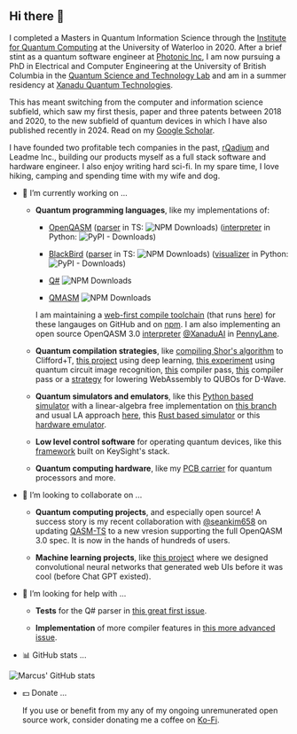 ## Hi there 👋

<!--
**comp-phys-marc/comp-phys-marc** is a ✨ _special_ ✨ repository because its `README.md` (this file) appears on your GitHub profile.

Here are some ideas to get you started:

- 🔭 I’m currently working on ...
- 🌱 I’m currently learning ...
- 👯 I’m looking to collaborate on ...
- 🤔 I’m looking for help with ...
- 💬 Ask me about ...
- 📫 How to reach me: ...
- 😄 Pronouns: ...
- ⚡ Fun fact: ...
-->

I completed a Masters in Quantum Information Science through the [Institute for Quantum Computing](https://uwaterloo.ca/institute-for-quantum-computing/) at the University of Waterloo in 2020. After a brief stint as a quantum software engineer at [Photonic Inc](https://photonic.com/), I am now pursuing a PhD in Electrical and Computer Engineering at the University of British Columbia in the [Quantum Science and Technology Lab](https://sites.google.com/view/ubcqtl/home) and am in a summer residency at [Xanadu Quantum Technologies](https://www.xanadu.ai/).

This has meant switching from the computer and information science subfield, which saw my first thesis, paper and three patents between 2018 and 2020, to the new subfield of quantum devices in which I have also published recently in 2024. Read on my [Google Scholar](https://scholar.google.ca/citations?user=XkHhU_0AAAAJ&hl=en).

I have founded two profitable tech companies in the past, [rQadium](https://marcusedwards.me/rqadium/) and Leadme Inc., building our products myself as a full stack software and hardware engineer.
I also enjoy writing hard sci-fi. In my spare time, I love hiking, camping and spending time with my wife and dog.

- 🔭 I’m currently working on ...

  - **Quantum programming languages**, like my implementations of:

    - [OpenQASM](https://github.com/comp-phys-marc/qasm-ts) ([parser](https://github.com/comp-phys-marc/qasm-ts) in TS: ![NPM Downloads](https://img.shields.io/npm/dy/qasm-ts)) ([interpreter](https://github.com/PennyLaneAI/pennylane/blob/master/pennylane/io/qasm_interpreter.py) in Python: ![PyPI - Downloads](https://img.shields.io/pypi/dw/pennylane))
   
    - [BlackBird](https://github.com/comp-phys-marc/blackbird-ts) ([parser](https://github.com/comp-phys-marc/blackbird-ts) in TS: ![NPM Downloads](https://img.shields.io/npm/dy/blackbird-ts)) ([visualizer](https://github.com/XanaduAI/strawberryfields/blob/master/strawberryfields/circuitdrawer.py) in Python: ![PyPI - Downloads](https://img.shields.io/pypi/dw/strawberryfields))

    - [Q#](https://github.com/comp-phys-marc/q-sharp-ts) ![NPM Downloads](https://img.shields.io/npm/dy/q-sharp-ts)
  
    - [QMASM](https://github.com/comp-phys-marc/qmasm-ts) ![NPM Downloads](https://img.shields.io/npm/dy/qmasm-ts)

    I am maintaining a [web-first compile toolchain](https://www.researchgate.net/publication/391803478_A_Web_Based_Compile_Toolchain_for_Quantum_Programming_Languages) (that runs [here](https://github.com/comp-phys-marc/distributed-emulator)) for these langauges on GitHub and on [npm](https://www.npmjs.com/~marcusedwards). I am also implementing an open source OpenQASM 3.0 [interpreter](https://github.com/PennyLaneAI/pennylane/blob/master/pennylane/io/qasm_interpreter.py) [@XanaduAI](https://github.com/XanaduAI) in [PennyLane](https://github.com/PennyLaneAI/pennylane). <!-- ![GitHub Downloads (all assets, all releases)](https://img.shields.io/github/downloads/PennyLaneAI/pennylane/total). -->

  - **Quantum compilation strategies**, like [compiling Shor's algorithm](https://github.com/comp-phys-marc/compiling-shor) to Clifford+T, [this project](https://github.com/comp-phys-marc/quantum_channel_characterization) using deep learning, [this experiment](https://github.com/comp-phys-marc/circuit-parsers) using quantum circuit image recognition, [this](https://github.com/PennyLaneAI/pennylane/pull/7748) compiler pass, [this](https://github.com/PennyLaneAI/pennylane/pull/7754) compiler pass or a [strategy](https://uwspace.uwaterloo.ca/items/217087f7-8443-4ebd-8299-bba947a552c0) for lowering WebAssembly to QUBOs for D-Wave.

  - **Quantum simulators and emulators**, like this [Python based simulator](https://github.com/comp-phys-marc/qeelib) with a linear-algebra free implementation on [this branch](https://github.com/comp-phys-marc/qeelib) and usual LA approach [here](https://github.com/comp-phys-marc/qeelib/tree/vectorize), this [Rust based simulator](https://github.com/comp-phys-marc/qeelibrs) or this [hardware emulator](https://arxiv.org/abs/2302.00821).

  - **Low level control software** for operating quantum devices, like this [framework](https://github.com/Quantum-Science-and-Technology-Lab/labber-wrapper) built on KeySight's stack.

  - **Quantum computing hardware**, like my [PCB carrier](https://github.com/comp-phys-marc/carrier_PCB) for quantum processors and more.

- 👯 I’m looking to collaborate on ...

  - **Quantum computing projects**, and especially open source! A success story is my recent collaboration with [@seankim658](https://github.com/seankim658) on updating [QASM-TS](https://github.com/comp-phys-marc/qasm-ts) to a new vresion supporting the full OpenQASM 3.0 spec. It is now in the hands of hundreds of users.

  - **Machine learning projects**, like [this project](https://patents.google.com/patent/US20210303973A1/en) where we designed convolutional neural networks that generated web UIs before it was cool (before Chat GPT existed).

- 🤔 I’m looking for help with ...

  - **Tests** for the Q\# parser in [this great first issue](https://github.com/comp-phys-marc/q-sharp-ts/issues/1).

  - **Implementation** of more compiler features in [this more advanced issue](https://github.com/comp-phys-marc/q-sharp-ts/issues/2).

- :bar_chart: GitHub stats ... 

![Marcus' GitHub stats](https://github-readme-stats.vercel.app/api?username=comp-phys-marc&show=reviews,prs_merged&theme=dark)

<!-- <img src="https://github-readme-stats.vercel.app/api/top-langs/?username=comp-phys-marc" /> -->

- :dollar: Donate ...

  If you use or benefit from my any of my ongoing unremunerated open source work, consider donating me a coffee on [Ko-Fi](https://ko-fi.com/marcusedwards).
